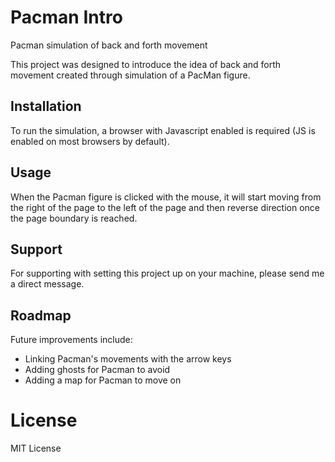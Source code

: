# Pacman Intro

Pacman simulation of back and forth movement 

This project was designed to introduce the idea of back and forth movement created through simulation of a PacMan figure.

## Installation

To run the simulation, a browser with Javascript enabled is required (JS is enabled on most browsers by default).

## Usage

When the Pacman figure is clicked with the mouse, it will start moving from the right of the page to the left of the page and then reverse direction once the page boundary is reached.

## Support

For supporting with setting this project up on your machine, please send me a direct message.

## Roadmap
Future improvements include:
* Linking Pacman's movements with the arrow keys
* Adding ghosts for Pacman to avoid
* Adding a map for Pacman to move on

# License

MIT License
